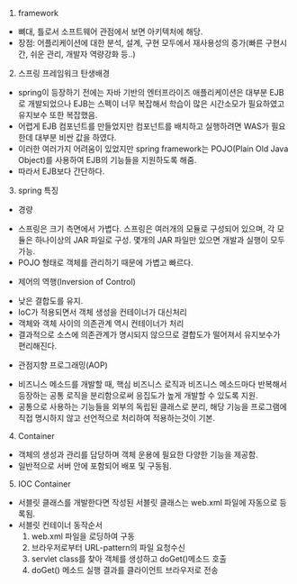 1. framework
- 뼈대, 틀로서 소프트웨어 관점에서 보면 아키텍처에 해당.
- 장점: 어플리케이션에 대한 분석, 설계, 구현 모두에서 재사용성의 증가(빠른 구현시간, 쉬운 관리, 개발자 역량강화 등..)

2. 스프링 프레임워크 탄생배경
- spring이 등장하기 전에는 자바 기반의 엔터프라이즈 애플리케이션은 대부분 EJB로 개발되었으나 EJB는 스펙이 너무 복잡해서 학습이 많은 시간소모가 필요하였고 유지보수 또한 복잡했음.
- 어렵게 EJB 컴포넌트를 만들었지만 컴포넌트를 배치하고 실행하려면 WAS가 필요한데 대부분 비싼 값을 하였다.
- 이러한 여러가지 어려움이 있었지만 spring framework는 POJO(Plain Old Java Object)를 사용하여 EJB의 기능들을 지원하도록 해줌.
- 따라서 EJB보다 간단하다.

3. spring 특징
* 경량
- 스프링은 크기 측면에서 가볍다. 스프링은 여러개의 모듈로 구성되어 있으며, 각 모듈은 하나이상의 JAR 파일로 구성. 몇개의 JAR 파일만 있으면 개발과 실행이 모두 가능.
- POJO 형태로 객체를 관리하기 때문에 가볍고 빠르다.

* 제어의 역행(Inversion of Control)
- 낮은 결합도를 유지.
- IoC가 적용되면서 객체 생성을 컨테이너가 대신처리
- 객체와 객체 사이의 의존관계 역시 컨테이너가 처리
- 결과적으로 소스에 의존관계가 명시되지 않으므로 결합도가 떨어져서 유지보수가 편리해진다.

* 관점지향 프로그래밍(AOP)
- 비즈니스 메소드를 개발할 때, 핵심 비즈니스 로직과 비즈니스 메소드마다 반복해서 등장하는 공통 로직을 분리함으로써 응집도가 높게 개발할 수 있도록 지원.
- 공통으로 사용하는 기능들을 외부의 독립된 클래스로 분리, 해당 기능을 프로그램에 직접 명시하지 않고 선언적으로 처리하여 적용하는것이 기본.


4. Container
- 객체의 생성과 관리를 담당하며 객체 운용에 필요한 다양한 기능을 제공함.
- 일반적으로 서버 안에 포함되어 배포 및 구동됨.

5. IOC Container
- 서블릿 클래스를 개발한다면 작성된 서블릿 클래스는 web.xml 파일에 자동으로 등록됨.
- 서블릿 컨테이너 동작순서
	1. web.xml 파일을 로딩하여 구동
	2. 브라우저로부터 URL-pattern의 파일 요청수신
	3. servlet class를 찾아 객체를 생성하고 doGet()메소드 호출
	4. doGet() 메소드 실행 결과를 클라이언트 브라우저로 전송
	
	 
